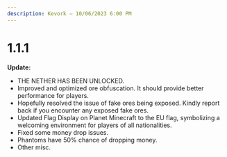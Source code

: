 ```yaml
---
description: Kevork — 10/06/2023 6:00 PM
---
```


# 1.1.1

**Update:**

* THE NETHER HAS BEEN UNLOCKED.
* Improved and optimized ore obfuscation. It should provide better performance for players.
* Hopefully resolved the issue of fake ores being exposed. Kindly report back if you encounter any exposed fake ores.
* Updated Flag Display on Planet Minecraft to the EU flag, symbolizing a welcoming environment for players of all nationalities.
* Fixed some money drop issues.
* Phantoms have 50% chance of dropping money.
* Other misc.
